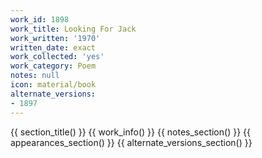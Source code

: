 ```yaml
---
work_id: 1898
work_title: Looking For Jack
work_written: '1970'
written_date: exact
work_collected: 'yes'
work_category: Poem
notes: null
icon: material/book
alternate_versions:
- 1897
---
```


{{ section_title() }}
{{ work_info() }}
{{ notes_section() }}
{{ appearances_section() }}
{{ alternate_versions_section() }}